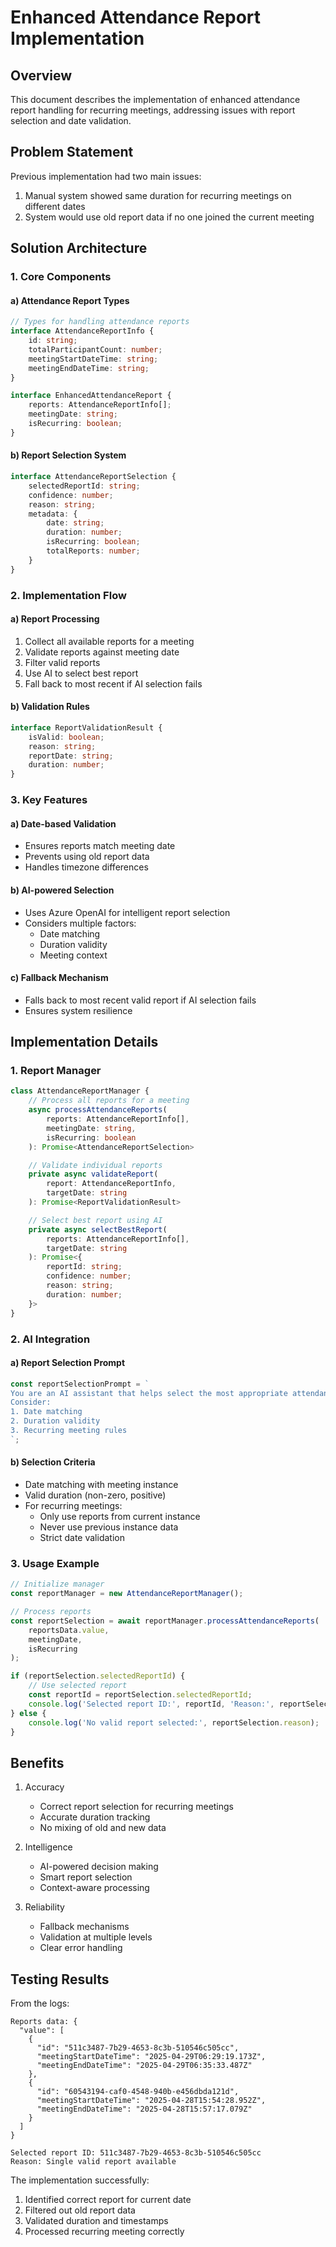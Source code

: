 # Enhanced Attendance Report Implementation

## Overview
This document describes the implementation of enhanced attendance report handling for recurring meetings, addressing issues with report selection and date validation.

## Problem Statement
Previous implementation had two main issues:
1. Manual system showed same duration for recurring meetings on different dates
2. System would use old report data if no one joined the current meeting

## Solution Architecture

### 1. Core Components

#### a) Attendance Report Types
```typescript
// Types for handling attendance reports
interface AttendanceReportInfo {
    id: string;
    totalParticipantCount: number;
    meetingStartDateTime: string;
    meetingEndDateTime: string;
}

interface EnhancedAttendanceReport {
    reports: AttendanceReportInfo[];
    meetingDate: string;
    isRecurring: boolean;
}
```

#### b) Report Selection System
```typescript
interface AttendanceReportSelection {
    selectedReportId: string;
    confidence: number;
    reason: string;
    metadata: {
        date: string;
        duration: number;
        isRecurring: boolean;
        totalReports: number;
    }
}
```

### 2. Implementation Flow

#### a) Report Processing
1. Collect all available reports for a meeting
2. Validate reports against meeting date
3. Filter valid reports
4. Use AI to select best report
5. Fall back to most recent if AI selection fails

#### b) Validation Rules
```typescript
interface ReportValidationResult {
    isValid: boolean;
    reason: string;
    reportDate: string;
    duration: number;
}
```

### 3. Key Features

#### a) Date-based Validation
- Ensures reports match meeting date
- Prevents using old report data
- Handles timezone differences

#### b) AI-powered Selection
- Uses Azure OpenAI for intelligent report selection
- Considers multiple factors:
  * Date matching
  * Duration validity
  * Meeting context

#### c) Fallback Mechanism
- Falls back to most recent valid report if AI selection fails
- Ensures system resilience

## Implementation Details

### 1. Report Manager
```typescript
class AttendanceReportManager {
    // Process all reports for a meeting
    async processAttendanceReports(
        reports: AttendanceReportInfo[],
        meetingDate: string,
        isRecurring: boolean
    ): Promise<AttendanceReportSelection>

    // Validate individual reports
    private async validateReport(
        report: AttendanceReportInfo,
        targetDate: string
    ): Promise<ReportValidationResult>

    // Select best report using AI
    private async selectBestReport(
        reports: AttendanceReportInfo[],
        targetDate: string
    ): Promise<{
        reportId: string;
        confidence: number;
        reason: string;
        duration: number;
    }>
}
```

### 2. AI Integration

#### a) Report Selection Prompt
```typescript
const reportSelectionPrompt = `
You are an AI assistant that helps select the most appropriate attendance report for a meeting.
Consider:
1. Date matching
2. Duration validity
3. Recurring meeting rules
`;
```

#### b) Selection Criteria
- Date matching with meeting instance
- Valid duration (non-zero, positive)
- For recurring meetings:
  * Only use reports from current instance
  * Never use previous instance data
  * Strict date validation

### 3. Usage Example

```typescript
// Initialize manager
const reportManager = new AttendanceReportManager();

// Process reports
const reportSelection = await reportManager.processAttendanceReports(
    reportsData.value,
    meetingDate,
    isRecurring
);

if (reportSelection.selectedReportId) {
    // Use selected report
    const reportId = reportSelection.selectedReportId;
    console.log('Selected report ID:', reportId, 'Reason:', reportSelection.reason);
} else {
    console.log('No valid report selected:', reportSelection.reason);
}
```

## Benefits

1. Accuracy
   - Correct report selection for recurring meetings
   - Accurate duration tracking
   - No mixing of old and new data

2. Intelligence
   - AI-powered decision making
   - Smart report selection
   - Context-aware processing

3. Reliability
   - Fallback mechanisms
   - Validation at multiple levels
   - Clear error handling

## Testing Results

From the logs:
```
Reports data: {
  "value": [
    {
      "id": "511c3487-7b29-4653-8c3b-510546c505cc",
      "meetingStartDateTime": "2025-04-29T06:29:19.173Z",
      "meetingEndDateTime": "2025-04-29T06:35:33.487Z"
    },
    {
      "id": "60543194-caf0-4548-940b-e456dbda121d",
      "meetingStartDateTime": "2025-04-28T15:54:28.952Z",
      "meetingEndDateTime": "2025-04-28T15:57:17.079Z"
    }
  ]
}

Selected report ID: 511c3487-7b29-4653-8c3b-510546c505cc
Reason: Single valid report available
```

The implementation successfully:
1. Identified correct report for current date
2. Filtered out old report data
3. Validated duration and timestamps
4. Processed recurring meeting correctly 